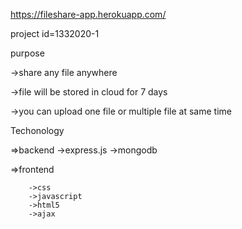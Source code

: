 https://fileshare-app.herokuapp.com/


project id=1332020-1


purpose

  ->share any file anywhere

  ->file will be stored in cloud for 7 days
  
  ->you can upload one file or multiple file at same time

Techonology

  =>backend
        ->express.js
        ->mongodb

   =>frontend
          
        ->css
        ->javascript
        ->html5
        ->ajax


